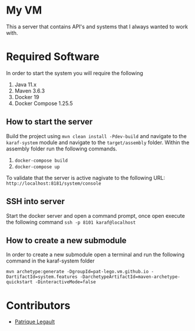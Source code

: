 # My VM

This a server that contains API's and systems that I always wanted to work with.

# Required Software

In order to start the system you will require the following

1. Java 11.x 
2. Maven 3.6.3
3. Docker 19
4. Docker Compose 1.25.5

## How to start the server

Build the project using `mvn clean install -Pdev-build` and navigate to the `karaf-system` module and navigate to the `target/assembly` folder. Within the assembly folder run the following commands.

1. `docker-compose build`
2. `docker-compose up`

To validate that the server is active nagivate to the following URL: `http://localhost:8181/system/console`

## SSH into server

Start the docker server and open a command prompt, once open execute the following command `ssh -p 8101 karaf@localhost`

## How to create a new submodule

In order to create a new submodule open a terminal and run the following command in the karaf-system folder 

```
mvn archetype:generate -DgroupId=pat-lego.vm.github.io -DartifactId=system.features -DarchetypeArtifactId=maven-archetype-quickstart -DinteractiveMode=false
```

# Contributors
- [Patrique Legault](https://github.com/pat-lego)